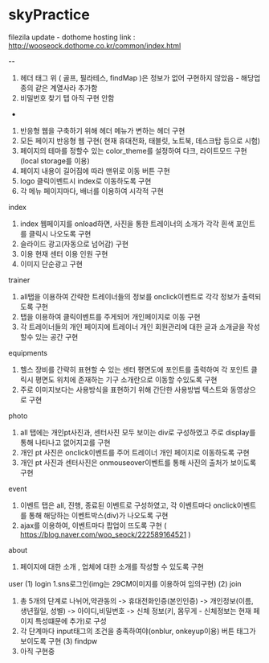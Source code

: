 # skyPractice

filezila update - dothome hosting link : http://wooseock.dothome.co.kr/common/index.html

--
1. 헤더 태그 위 ( 골프, 필라테스, findMap )은 정보가 없어 구현하지 않았음 - 해당업종의 같은 계열사라 추가함
2. 비밀번호 찾기 탭 아직 구현 안함

* 
1. 반응형 웹을 구축하기 위해 헤더 메뉴가 변하는 헤더 구현
2. 모든 페이지 반응형 웹 구현( 현재 휴대전화, 태블릿, 노트북, 데스크탑 등으로 시험)
3. 페이지의 테마를 정할수 있는 color_theme를 설정하여 다크, 라이트모드 구현(local storage를 이용)
4. 페이지 내용이 길어짐에 따라 맨위로 이동 버튼 구현
5. logo 클릭이벤트시 index로 이동하도록 구현
6. 각 메뉴 페이지마다, 배너를 이용하여 시각적 구현

index 
1. index 웹페이지를 onload하면, 사진을 통한 트레이너의 소개가 각각 흰색 포인트를 클릭시 나오도록 구현
2. 슬라이드 광고(자동으로 넘어감) 구현
3. 이용 현재 센터 이용 인원 구현 
4. 이미지 단순광고 구현

trainer
1. all탭을 이용하여 간략한 트레이너들의 정보를 onclick이벤트로 각각 정보가 출력되도록 구현
2. 탭을 이용하여 클릭이벤트를 주게되어 개인페이지로 이동 구현
3. 각 트레이너들의 개인 페이지에 트레이너 개인 회원관리에 대한 글과 소개글을 작성할수 있는 공간 구현

equipments
1. 헬스 장비를 간략히 표현할 수 있는 센터 평면도에 포인트를 출력하여 각 포인트 클릭시 평면도 위치에 존재하는 기구 소개란으로 이동할 수있도록 구현
2. 주로 이미지보다는 사용방식을 표현하기 위해 간단한 사용방법 텍스트와 동영상으로 구현

photo
1. all 탭에는 개인pt사진과, 센터사진 모두 보이는 div로 구성하였고 주로 display를 통해 나타나고 없어지고를 구현
2. 개인 pt 사진은 onclick이벤트를 주어 트레이너 개인 페이지로 이동하도록 구현
3. 개인 pt 사진과 센터사진은 onmouseover이벤트를 통해 사진의 출처가 보이도록 구현

event
1. 이벤트 탭은 all, 진행, 종료된 이벤트로 구성하였고, 각 이벤트마다 onclick이벤트를 통해 해당하는 이벤트박스(div)가 나오도록 구현
2. ajax를 이용하여, 이벤트마다 팝업이 뜨도록 구현 ( https://blog.naver.com/woo_seock/222589164521  )

about
1. 페이지에 대한 소개 , 업체에 대한 소개를 작성할 수 있도록 구현

user
(1) login
1.sns로그인(img는 29CM이미지를 이용하여 임의구현)
(2) join
1. 총 5개의 단계로 나뉘어,약관동의 ->  휴대전화인증(본인인증) -> 개인정보(이름, 생년월일, 성별) -> 아이디,비밀번호 -> 신체 정보(키, 몸무게 - 신체정보는 현재 페이지 특성떄문에 추가)로 구성
2. 각 단계마다 input태그의 조건을 충족하여야(onblur, onkeyup이용) 버튼 태그가 보이도록 구현
(3) findpw
1. 아직 구현중
